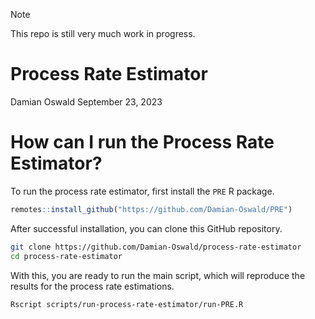 > [!NOTE]  
> This repo is still very much work in progress.

Process Rate Estimator
======================
Damian Oswald
September 23, 2023

# How can I run the Process Rate Estimator?

To run the process rate estimator, first install the `PRE` R package.

```r
remotes::install_github("https://github.com/Damian-Oswald/PRE")
```

After successful installation, you can clone this GitHub repository.

```bash
git clone https://github.com/Damian-Oswald/process-rate-estimator
cd process-rate-estimator
```

With this, you are ready to run the main script, which will reproduce the results for the process rate estimations.

```bash
Rscript scripts/run-process-rate-estimator/run-PRE.R
```

